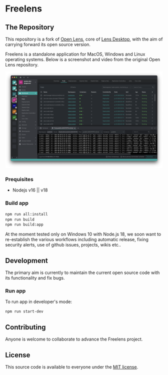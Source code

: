 # Freelens

## The Repository

This repository is a fork of [Open Lens](https://github.com/lensapp/lens/tree/master), core of [Lens Desktop](https://k8slens.dev), with the aim of carrying forward its open source version.

Freelens is a standalone application for MacOS, Windows and Linux operating systems.
Below is a screenshot and video from the original Open Lens repository.

[![Screenshot](.github/screenshot.png)](https://www.youtube.com/watch?v=eeDwdVXattc)

### Prequisites

* Nodejs v16 || v18

### Build app

```sh
npm run all:install
npm run build
npm run build:app
```

At the moment tested only on Windows 10 with Node.js 18, we soon want to re-establish the various workflows including automatic release, fixing security alerts, use of github issues, projects, wikis etc..

## Development

The primary aim is currently to maintain the current open source code with its functionality and fix bugs.

### Run app

To run app in developer's mode:

```sh
npm run start-dev
```

## Contributing

Anyone is welcome to collaborate to advance the Freelens project.

## License

This source code is available to everyone under the [MIT license](./LICENSE).
